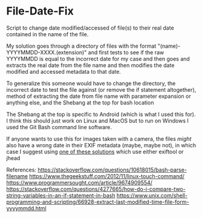 # File-Date-Fix
Script to change date modified/accessed of file(s) to their real date contained in the name of the file. 

My solution goes through a directory of files with the format "(name)-YYYYMMDD-XXXX.(extension)" and first tests to see if the raw YYYYMMDD is equal to the incorrect date for my case and then goes and extracts the real date from the file name and then modifies the date modified and accessed metadata to that date. 

To generalize this someone would have to change the directory, the incorrect date to test the file against (or remove the if statement altogether), method of extracting the date from file name with parameter expansion or anything else, and the Shebang at the top for bash location

The Shebang at the top is specific to Android (which is what I used this for). I think this should just work on Linux and MacOS but to run on Windows I used the Git Bash command line software.

If anyone wants to use this for images taken with a camera, the files *might* also have a wrong date in their EXIF metadata (maybe, maybe not), in which case I suggest using [one of these solutions](https://photo.stackexchange.com/questions/2973/is-there-any-software-which-will-set-the-exif-dates-based-on-the-files-modifica/7960#7960) which use either exiftool or jhead

References:
https://stackoverflow.com/questions/10618015/bash-parse-filename
https://www.thegeekstuff.com/2012/11/linux-touch-command/
https://www.programmersought.com/article/9674909554/
https://stackoverflow.com/questions/4277665/how-do-i-compare-two-string-variables-in-an-if-statement-in-bash
https://www.unix.com/shell-programming-and-scripting/66928-extract-last-modified-time-file-form-yyyymmdd.html
